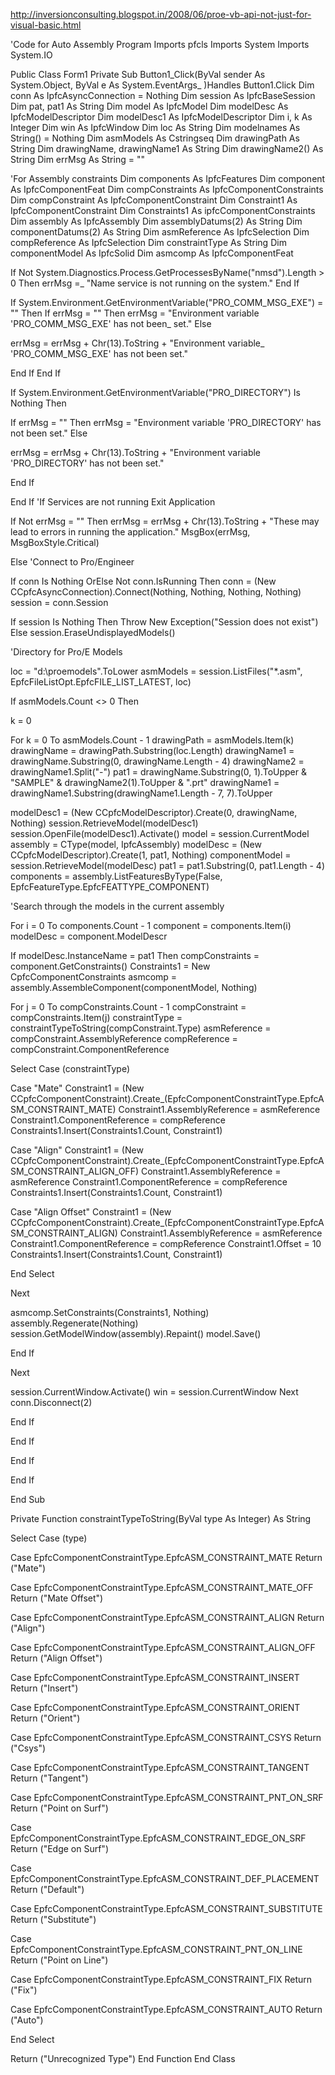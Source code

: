 http://inversionconsulting.blogspot.in/2008/06/proe-vb-api-not-just-for-visual-basic.html

'Code for Auto Assembly Program
Imports pfcls
Imports System
Imports System.IO

Public Class Form1
Private Sub Button1_Click(ByVal sender As System.Object, ByVal e As System.EventArgs_
)Handles Button1.Click
Dim conn As IpfcAsyncConnection = Nothing
Dim session As IpfcBaseSession
Dim pat, pat1 As String
Dim model As IpfcModel
Dim modelDesc As IpfcModelDescriptor
Dim modelDesc1 As IpfcModelDescriptor
Dim i, k As Integer
Dim win As IpfcWindow
Dim loc As String
Dim modelnames As String() = Nothing
Dim asmModels As Cstringseq
Dim drawingPath As String
Dim drawingName, drawingName1 As String Dim drawingName2() As String
Dim errMsg As String = ""

'For Assembly constraints
Dim components As IpfcFeatures
Dim component As IpfcComponentFeat
Dim compConstraints As IpfcComponentConstraints
Dim compConstraint As IpfcComponentConstraint
Dim Constraint1 As IpfcComponentConstraint
Dim Constraints1 As ipfcComponentConstraints
Dim assembly As IpfcAssembly
Dim assemblyDatums(2) As String
Dim componentDatums(2) As String
Dim asmReference As IpfcSelection
Dim compReference As IpfcSelection
Dim constraintType As String
Dim componentModel As IpfcSolid
Dim asmcomp As IpfcComponentFeat

If Not System.Diagnostics.Process.GetProcessesByName("nmsd").Length > 0 Then 
errMsg =_ "Name service is not running on the system."
End If 

If System.Environment.GetEnvironmentVariable("PRO_COMM_MSG_EXE") = "" Then
If errMsg = "" Then errMsg = "Environment variable 'PRO_COMM_MSG_EXE' has not been_ set."
Else 

errMsg = errMsg + Chr(13).ToString + "Environment variable_ 'PRO_COMM_MSG_EXE' has not been set."

End If
End If

If System.Environment.GetEnvironmentVariable("PRO_DIRECTORY") Is Nothing Then 

If errMsg = "" Then
errMsg = "Environment variable 'PRO_DIRECTORY' has not been set."
Else 

errMsg = errMsg + Chr(13).ToString + "Environment variable 'PRO_DIRECTORY' has not been set."

End If 

End If 'If Services are not running Exit Application 

If Not errMsg = "" Then 
errMsg = errMsg + Chr(13).ToString + "These may lead to errors in running the application." 
MsgBox(errMsg, MsgBoxStyle.Critical) 

Else 'Connect to Pro/Engineer 

If conn Is Nothing OrElse Not conn.IsRunning Then 
conn = (New CCpfcAsyncConnection).Connect(Nothing, Nothing, Nothing, Nothing)
session = conn.Session 

If session Is Nothing Then 
Throw New Exception("Session does not exist")
Else 
session.EraseUndisplayedModels() 

'Directory for Pro/E Models

loc = "d:\proemodels\".ToLower
asmModels = session.ListFiles("*.asm", EpfcFileListOpt.EpfcFILE_LIST_LATEST, loc)

If asmModels.Count <> 0 Then

k = 0 

For k = 0 To asmModels.Count - 1
drawingPath = asmModels.Item(k)
drawingName = drawingPath.Substring(loc.Length) 
drawingName1 = drawingName.Substring(0, drawingName.Length - 4) 
drawingName2 = drawingName1.Split("-") 
pat1 = drawingName.Substring(0, 1).ToUpper & "SAMPLE" & drawingName2(1).ToUpper & ".prt"
drawingName1 = drawingName1.Substring(drawingName1.Length - 7, 7).ToUpper

modelDesc1 = (New CCpfcModelDescriptor).Create(0, drawingName, Nothing) 
session.RetrieveModel(modelDesc1) 
session.OpenFile(modelDesc1).Activate() 
model = session.CurrentModel
assembly = CType(model, IpfcAssembly) 
modelDesc = (New CCpfcModelDescriptor).Create(1, pat1, Nothing) 
componentModel = session.RetrieveModel(modelDesc) 
pat1 = pat1.Substring(0, pat1.Length - 4)
components = assembly.ListFeaturesByType(False, EpfcFeatureType.EpfcFEATTYPE_COMPONENT) 

'Search through the models in the current assembly

For i = 0 To components.Count - 1 
component = components.Item(i) 
modelDesc = component.ModelDescr 

If modelDesc.InstanceName = pat1 Then 
compConstraints = component.GetConstraints() 
Constraints1 = New CpfcComponentConstraints
asmcomp = assembly.AssembleComponent(componentModel, Nothing) 

For j = 0 To compConstraints.Count - 1
compConstraint = compConstraints.Item(j) 
constraintType = constraintTypeToString(compConstraint.Type) 
asmReference = compConstraint.AssemblyReference 
compReference = compConstraint.ComponentReference

Select Case (constraintType) 

Case "Mate"
Constraint1 = (New CCpfcComponentConstraint).Create_(EpfcComponentConstraintType.EpfcASM_CONSTRAINT_MATE) 
Constraint1.AssemblyReference = asmReference 
Constraint1.ComponentReference = compReference 
Constraints1.Insert(Constraints1.Count, Constraint1)

Case "Align"
Constraint1 = (New CCpfcComponentConstraint).Create_(EpfcComponentConstraintType.EpfcASM_CONSTRAINT_ALIGN_OFF) 
Constraint1.AssemblyReference = asmReference 
Constraint1.ComponentReference = compReference 
Constraints1.Insert(Constraints1.Count, Constraint1)

Case "Align Offset"
Constraint1 = (New CCpfcComponentConstraint).Create_(EpfcComponentConstraintType.EpfcASM_CONSTRAINT_ALIGN) 
Constraint1.AssemblyReference = asmReference 
Constraint1.ComponentReference = compReference 
Constraint1.Offset = 10 
Constraints1.Insert(Constraints1.Count, Constraint1) 

End Select 

Next 

asmcomp.SetConstraints(Constraints1, Nothing)
assembly.Regenerate(Nothing)
session.GetModelWindow(assembly).Repaint()
model.Save() 

End If 

Next

session.CurrentWindow.Activate()
win = session.CurrentWindow
Next conn.Disconnect(2) 

End If

End If

End If

End If

End Sub


Private Function constraintTypeToString(ByVal type As Integer) As String 

Select Case (type)

Case EpfcComponentConstraintType.EpfcASM_CONSTRAINT_MATE
Return ("Mate")

Case EpfcComponentConstraintType.EpfcASM_CONSTRAINT_MATE_OFF
Return ("Mate Offset")

Case EpfcComponentConstraintType.EpfcASM_CONSTRAINT_ALIGN
Return ("Align")

Case EpfcComponentConstraintType.EpfcASM_CONSTRAINT_ALIGN_OFF
Return ("Align Offset")

Case EpfcComponentConstraintType.EpfcASM_CONSTRAINT_INSERT
Return ("Insert")

Case EpfcComponentConstraintType.EpfcASM_CONSTRAINT_ORIENT
Return ("Orient")

Case EpfcComponentConstraintType.EpfcASM_CONSTRAINT_CSYS
Return ("Csys")

Case EpfcComponentConstraintType.EpfcASM_CONSTRAINT_TANGENT
Return ("Tangent")

Case EpfcComponentConstraintType.EpfcASM_CONSTRAINT_PNT_ON_SRF
Return ("Point on Surf")

Case EpfcComponentConstraintType.EpfcASM_CONSTRAINT_EDGE_ON_SRF
Return ("Edge on Surf")

Case EpfcComponentConstraintType.EpfcASM_CONSTRAINT_DEF_PLACEMENT
Return ("Default")

Case EpfcComponentConstraintType.EpfcASM_CONSTRAINT_SUBSTITUTE
Return ("Substitute")

Case EpfcComponentConstraintType.EpfcASM_CONSTRAINT_PNT_ON_LINE
Return ("Point on Line")

Case EpfcComponentConstraintType.EpfcASM_CONSTRAINT_FIX
Return ("Fix")

Case EpfcComponentConstraintType.EpfcASM_CONSTRAINT_AUTO
Return ("Auto")

End Select

Return ("Unrecognized Type")
End Function
End Class
